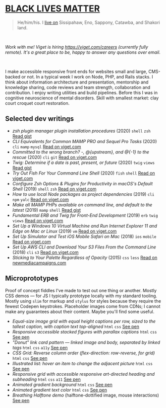 # [BLACK LIVES MATTER](https://blacklivesmatter.com/)

> He/him/his. I [live on](https://native-land.ca/) Sissipahaw, Eno, Sappony, Catawba, and Shakori land.

&nbsp;

_Work with me! Viget is hiring <https://viget.com/careers> (currently fully remote). It's a great place to be, happy to answer any questions over email._

&nbsp;

I make accessible responsive front ends for websites small and large, CMS-backed or not. In a typical week I work on Node, PHP, and Rails stacks. I think about information architecture and presentation, mentorship and knowledge sharing, code reviews and team strength, collaboration and contribution. I enjoy writing utilities and build pipelines. Before this I was in cognitive neuroscience of mental disorders. Skill with smallest market: clay court croquet court restoration.

## Selected dev writings

- _zsh plugin manager plugin installation procedures_ (2020) `shell` `zsh` [Read gist](https://gist.github.com/olets/06009589d7887617e061481e22cf5a4a#zsh-plugin-manager-plugin-installation-procedures)
- _CLI Equivalents for Common MAMP PRO and Sequel Pro Tasks_ (2020) `cli` `mamp` `mysql` [Read on viget.com](https://www.viget.com/articles/cli-equivalents-for-common-mamp-pro-and-sequel-pro-tasks/)
- _Committed to the wrong branch? -, @{upstream}, and @{-1} to the rescue_ (2020) `cli` `git` [Read on viget.com](https://www.viget.com/articles/committed-to-the-wrong-branch-upstream-and-to-the-rescue/)
- _Twig: Determine if a date is past, present, or future_ (2020) `twig` `views` [Read gist](https://gist.github.com/olets/1004293ede5b4e7b9af05fb1e76d9d6d)
- _Try Out Fish For Your Command Line Shell_ (2020) `fish` `shell` [Read on viget.com](https://www.viget.com/articles/try-out-fish-for-your-command-line-shell/)
- _Configure Zsh Options & Plugins for Productivity in macOS's Default Shell_ (2019) `shell` `zsh` [Read on viget.com](https://www.viget.com/articles/zsh-config-productivity-plugins-for-mac-oss-default-shell/)
- _How to use local Node packages as project dependencies_ (2019) `cli` `npm` `yalc` [Read on viget.com](https://www.viget.com/articles/how-to-use-local-unpublished-node-packages-as-project-dependencies/)
- _Make all MAMP PHPs available on command line, and default to the latest_ (2019) `mamp` `shell` [Read gist](https://gist.github.com/olets/79dfd103c72e7a4038c86b70f2035491)
- _Fundamental ERB and Twig for Front-End Development_ (2019) `erb` `twig` `views` [Read on viget.com](https://www.viget.com/articles/fundamental-erb-and-twig-for-front-end-development/)
- _Set Up a Windows 10 Virtual Machine and Run Internet Explorer 11 and Edge on Mac or Linux_ (2019) `vm` [Read on viget.com](https://www.viget.com/articles/set-up-a-windows-10-virtual-machine-and-browser-test-ie-11-and-edge-on-mac/)
- _Set Up Simulator and Test iOS Mobile Safari on Mac_ (2018) `ios` `mobile` [Read on viget.com](https://www.viget.com/articles/set-up-simulator-and-test-ios-mobile-safari-on-mac/)
- _Set Up AWS CLI and Download Your S3 Files From the Command Line_ (2018) `cli` `s3` [Read on viget.com](https://www.viget.com/articles/set-up-aws-cli-and-download-your-s3-files-from-the-command-line/)
- _Sticking to Your Palette Regardless of Opacity_ (2015) `css` `less` [Read on newmediacampaigns.com](https://www.newmediacampaigns.com/blog/sticking-to-your-palette-regardless-of-opacity)


## Microprototypes

Proof of concept fiddles I've made to test out one thing or another. Mostly CSS demos — for JS I typically prototype locally with my standard tooling. Mostly using `slim` for markup and `stylus` for styles because they require the fewest Codepen keystrokes. Placeholder images come from CDNs; I cannot make any guarantees about their content. Maybe you'll find some useful.

- _Equal-size image grid with equal height captions per row, sized to the tallest caption, with caption text top-aligned_ `html` `css` [See pen](https://codepen.io/henry/pen/JjRYBBO)
- _Responsive accessible stacked figures with parallax captions_ `html` `css` [See pen](https://codepen.io/henry/pen/dyMzLOB)
- _"Donut" link card pattern — linked image and body, separated by linked tags_ `html` `css` `a11y` [See pen](https://codepen.io/henry/pen/pogdmyy)
- _CSS Grid: Reverse column order (flex-direction: row-reverse, for grid)_ `html` `css` [See pen](https://codepen.io/henry/pen/poJVZer)
- _Illustrated list: hover an item to change the adjacent picture_ `html` `css` [See pen](https://codepen.io/henry/pen/RwPLYMX)
- _Responsive grid with accessible responsive art-directed heading and subheading_ `html` `css` `a11` [See pen](https://codepen.io/henry/pen/mddmLMX)
- _Animated gradient background_ `html` `css` [See pen](https://codepen.io/henry/pen/BaaWePK)
- _Animated gradient text color_ `html` `css` [See pen](https://codepen.io/henry/pen/MWWpzvz)
- _Breathing Halftone demo_ (halftone-dottified image, mouse interactions) [See pen](https://codepen.io/henry/pen/pVdqNE)